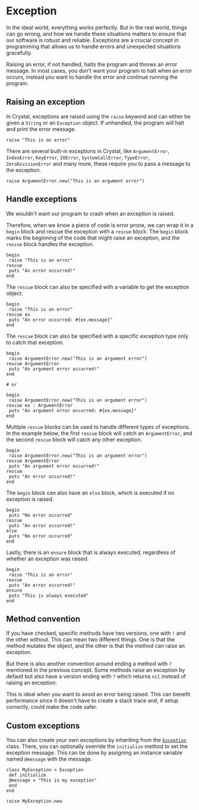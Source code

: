 # Exception

In the ideal world, everything works perfectly.
But in the real world, things can go wrong, and how we handle these situations matters to ensure that our software is robust and reliable.
Exceptions are a crucial concept in programming that allows us to handle errors and unexpected situations gracefully.

Raising an error, if not handled, halts the program and throws an error message.
In most cases, you don't want your program to halt when an error occurs, instead you want to handle the error and continue running the program.

## Raising an exception

In Crystal, exceptions are raised using the `raise` keyword and can either be given a `String` or an `Exception` object.
If unhandled, the program will halt and print the error message.

```crystal
raise "This is an error"
```

There are several built-in exceptions in Crystal, like `ArgumentError`, `IndexError`, `KeyError`, `IOError`, `SystemCallError`, `TypeError`, `ZeroDivisionError` and many more, these require you to pass a message to the exception.

```crystal
raise ArgumentError.new("This is an argument error")
```

## Handle exceptions

We wouldn't want our program to crash when an exception is raised.

Therefore, when we know a piece of code is error prone, we can wrap it in a `begin` block and rescue the exception with a `rescue` block.
The `begin` block marks the beginning of the code that might raise an exception, and the `rescue` block handles the exception.

```crystal
begin
 raise "This is an error"
rescue
 puts "An error occurred!"
end
```

The `rescue` block can also be specified with a variable to get the exception object.

```crystal
begin
 raise "This is an error"
rescue ex
 puts "An error occurred: #{ex.message}"
end
```

The `rescue` block can also be specified with a specific exception type only to catch that exception.

```crystal
begin
 raise ArgumentError.new("This is an argument error")
rescue ArgumentError
 puts "An argument error occurred!"
end

# or

begin
 raise ArgumentError.new("This is an argument error")
rescue ex : ArgumentError
 puts "An argument error occurred: #{ex.message}"
end
```

Multiple `rescue` blocks can be used to handle different types of exceptions.
In the example below, the first `rescue` block will catch an `ArgumentError`, and the second `rescue` block will catch any other exception.

```crystal
begin
 raise ArgumentError.new("This is an argument error")
rescue ArgumentError
 puts "An argument error occurred!"
rescue
 puts "An error occurred!"
end
```

The `begin` block can also have an `else` block, which is executed if no exception is raised.

```crystal
begin
 puts "No error occurred"
rescue
 puts "An error occurred!"
else
 puts "No error occurred"
end
```

Lastly, there is an `ensure` block that is always executed, regardless of whether an exception was raised.

```crystal
begin
 raise "This is an error"
rescue
 puts "An error occurred!"
ensure
 puts "This is always executed"
end
```

## Method convention

If you have checked, specific methods have two versions, one with `!` and the other without.
This can mean two different things.
One is that the method mutates the object, and the other is that the method can raise an exception.

But there is also another convention around ending a method with `?` mentioned in the previous concept.
Some methods raise an exception by default but also have a version ending with `?` which returns `nil` instead of raising an exception.

This is ideal when you want to avoid an error being raised. 
This can benefit performance since it doesn't have to create a stack trace and, if setup correctly, could make the code safer.

## Custom exceptions

You can also create your own exceptions by inheriting from the [`Exception`][exception] class.
There, you can optionally override the `initialize` method to set the exception message.
This can be done by assigning an instance variable named `@message` with the message.

```crystal
class MyException < Exception
 def initialize
 @message = "This is my exception"
 end
end

raise MyException.new
```

[exception]: https://crystal-lang.org/api/Exception.html
